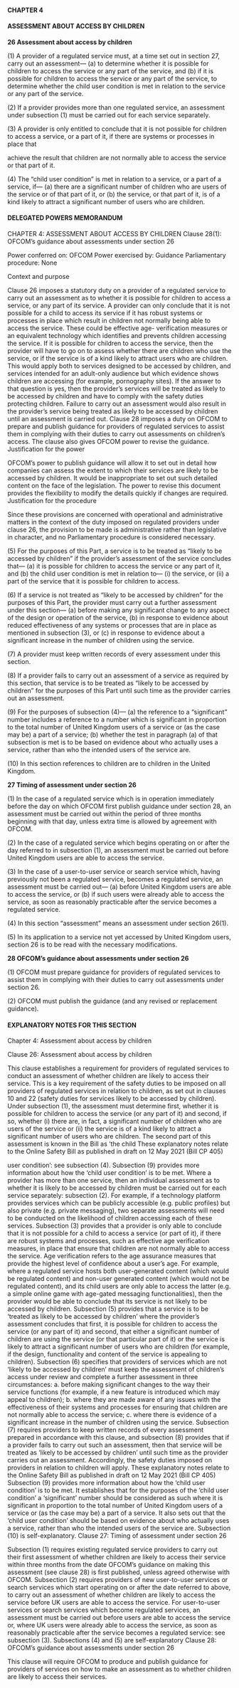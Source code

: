 #### CHAPTER 4

#### ASSESSMENT ABOUT ACCESS BY CHILDREN

**26 Assessment about access by children**


(1) A provider of a regulated service must, at a time set out in section 27, carry out
an assessment—
(a) to determine whether it is possible for children to access the service or
any part of the service, and
(b) if it is possible for children to access the service or any part of the
service, to determine whether the child user condition is met in relation
to the service or any part of the service.


(2) If a provider provides more than one regulated service, an assessment under
subsection (1) must be carried out for each service separately.


(3) A provider is only entitled to conclude that it is not possible for children to
access a service, or a part of it, if there are systems or processes in place that


achieve the result that children are not normally able to access the service or
that part of it.


(4) The “child user condition” is met in relation to a service, or a part of a service,
if—
(a) there are a significant number of children who are users of the service
or of that part of it, or
(b) the service, or that part of it, is of a kind likely to attract a significant
number of users who are children.

#### DELEGATED POWERS MEMORANDUM

CHAPTER 4: ASSESSMENT ABOUT ACCESS BY CHILDREN
Clause 28(1): OFCOM’s guidance about assessments under section 26

Power conferred on: OFCOM
Power exercised by: Guidance
Parliamentary procedure: None

Context and purpose

Clause 26 imposes a statutory duty on a provider of a regulated service to carry out
an assessment as to whether it is possible for children to access a service, or any
part of its service. A provider can only conclude that it is not possible for a child to
access its service if it has robust systems or processes in place which result in
children not normally being able to access the service. These could be effective age-
verification measures or an equivalent technology which identifies and prevents
children accessing the service.
If it is possible for children to access the service, then the provider will have to go on
to assess whether there are children who use the service, or if the service is of a kind
likely to attract users who are children. This would apply both to services designed to
be accessed by children, and services intended for an adult-only audience but which
evidence shows children are accessing (for example, pornography sites). If the
answer to that question is yes, then the provider’s services will be treated as likely to
be accessed by children and have to comply with the safety duties protecting
children. Failure to carry out an assessment would also result in the provider’s
service being treated as likely to be accessed by children until an assessment is
carried out.
Clause 28 imposes a duty on OFCOM to prepare and publish guidance for providers
of regulated services to assist them in complying with their duties to carry out
assessments on children’s access. The clause also gives OFCOM power to revise
the guidance.
Justification for the power

OFCOM’s power to publish guidance will allow it to set out in detail how companies
can assess the extent to which their services are likely to be accessed by children. It
would be inappropriate to set out such detailed content on the face of the legislation.
The power to revise this document provides the flexibility to modify the details quickly
if changes are required.
Justification for the procedure

Since these provisions are concerned with operational and administrative matters in
the context of the duty imposed on regulated providers under clause 26, the provision
to be made is administrative rather than legislative in character, and no Parliamentary
procedure is considered necessary.




(5) For the purposes of this Part, a service is to be treated as “likely to be accessed
by children” if the provider’s assessment of the service concludes that—
(a) it is possible for children to access the service or any part of it, and
(b) the child user condition is met in relation to—
(i) the service, or
(ii) a part of the service that it is possible for children to access.


(6) If a service is not treated as “likely to be accessed by children” for the purposes
of this Part, the provider must carry out a further assessment under this
section—
(a) before making any significant change to any aspect of the design or
operation of the service,
(b) in response to evidence about reduced effectiveness of any systems or
processes that are in place as mentioned in subsection (3), or
(c) in response to evidence about a significant increase in the number of
children using the service.


(7) A provider must keep written records of every assessment under this section.


(8) If a provider fails to carry out an assessment of a service as required by this
section, that service is to be treated as “likely to be accessed by children” for the
purposes of this Part until such time as the provider carries out an assessment.


(9) For the purposes of subsection (4)—
(a) the reference to a “significant” number includes a reference to a number
which is significant in proportion to the total number of United
Kingdom users of a service or (as the case may be) a part of a service;
(b) whether the test in paragraph (a) of that subsection is met is to be based
on evidence about who actually uses a service, rather than who the
intended users of the service are.


(10) In this section references to children are to children in the United Kingdom.

**27 Timing of assessment under section 26**


(1) In the case of a regulated service which is in operation immediately before the
day on which OFCOM first publish guidance under section 28, an assessment
must be carried out within the period of three months beginning with that day,
unless extra time is allowed by agreement with OFCOM.


(2) In the case of a regulated service which begins operating on or after the day
referred to in subsection (1), an assessment must be carried out before United
Kingdom users are able to access the service.

(3) In the case of a user-to-user service or search service which, having previously
not been a regulated service, becomes a regulated service, an assessment must
be carried out—
(a) before United Kingdom users are able to access the service, or
(b) if such users were already able to access the service, as soon as
reasonably practicable after the service becomes a regulated service.


(4) In this section “assessment” means an assessment under section 26(1).


(5) In its application to a service not yet accessed by United Kingdom users,
section 26 is to be read with the necessary modifications.

**28 OFCOM’s guidance about assessments under section 26**


(1) OFCOM must prepare guidance for providers of regulated services to assist
them in complying with their duties to carry out assessments under section 26.


(2) OFCOM must publish the guidance (and any revised or replacement
guidance).

#### EXPLANATORY NOTES FOR THIS SECTION

Chapter 4: Assessment about access by children

Clause 26: Assessment about access by children

This clause establishes a requirement for providers of regulated services to
conduct an assessment of whether children are likely to access their service. This is
a key requirement of the safety duties to be imposed on all providers of regulated
services in relation to children, as set out in clauses 10 and 22 (safety duties for
services likely to be accessed by children).
Under subsection (1), the assessment must determine first, whether it is
possible for children to access the service (or any part of it) and second, if so,
whether (i) there are, in fact, a significant number of children who are users of the
service or (ii) the service is of a kind likely to attract a significant number of users who
are children. The second part of this assessment is known in the Bill as ‘the child
These explanatory notes relate to the Online Safety Bill as published in draft on 12 May 2021 (Bill CP 405)

user condition’: see subsection (4). Subsection (9) provides more information about
how the ‘child user condition’ is to be met.
Where a provider has more than one service, then an individual assessment
as to whether it is likely to be accessed by children must be carried out for each
service separately: subsection (2). For example, if a technology platform provides
services which can be publicly accessible (e.g. public profiles) but also private (e.g.
private messaging), two separate assessments will need to be conducted on the
likelihood of children accessing each of these services.
Subsection (3) provides that a provider is only able to conclude that it is not
possible for a child to access a service (or part of it), if there are robust systems and
processes, such as effective age verification measures, in place that ensure that
children are not normally able to access the service. Age verification refers to the age
assurance measures that provide the highest level of confidence about a user’s age.
For example, where a regulated service hosts both user-generated content (which
would be regulated content) and non-user generated content (which would not be
regulated content), and its child users are only able to access the latter (e.g. a simple
online game with age-gated messaging functionalities), then the provider would be
able to conclude that its service is not likely to be accessed by children.
Subsection (5) provides that a service is to be ‘treated as likely to be
accessed by children’ where the provider’s assessment concludes that first, it is
possible for children to access the service (or any part of it) and second, that either a
significant number of children are using the service (or that particular part of it) or the
service is likely to attract a significant number of users who are children (for example,
if the design, functionality and content of the service is appealing to children).
Subsection (6) specifies that providers of services which are not ‘likely to be
accessed by children’ must keep the assessment of children’s access under review
and complete a further assessment in three circumstances:
a. before making significant changes to the way their service functions (for
example, if a new feature is introduced which may appeal to children);
b. where they are made aware of any issues with the effectiveness of their
systems and processes for ensuring that children are not normally able to
access the service;
c. where there is evidence of a significant increase in the number of children
using the service.
Subsection (7) requires providers to keep written records of every
assessment prepared in accordance with this clause, and subsection (8) provides
that if a provider fails to carry out such an assessment, then that service will be
treated as ‘likely to be accessed by children’ until such time as the provider carries
out an assessment. Accordingly, the safety duties imposed on providers in relation to
children will apply.
These explanatory notes relate to the Online Safety Bill as published in draft on 12 May 2021 (Bill CP 405)
Subsection (9) provides more information about how the ‘child user condition’
is to be met. It establishes that for the purposes of the ‘child user condition’ a
‘significant’ number should be considered as such where it is significant in proportion
to the total number of United Kingdom users of a service or (as the case may be) a
part of a service. It also sets out that the ‘child user condition’ should be based on
evidence about who actually uses a service, rather than who the intended users of
the service are.
Subsection (10) is self-explanatory.
Clause 27: Timing of assessment under section 26

Subsection (1) requires existing regulated service providers to carry out their
first assessment of whether children are likely to access their service within three
months from the date OFCOM’s guidance on making this assessment (see clause
28) is first published, unless agreed otherwise with OFCOM.
Subsection (2) requires providers of new user-to-user services or search
services which start operating on or after the date referred to above, to carry out an
assessment of whether children are likely to access the service before UK users are
able to access the service. For user-to-user services or search services which
become regulated services, an assessment must be carried out before users are
able to access the service or, where UK users were already able to access the
service, as soon as reasonably practicable after the service becomes a regulated
service: see subsection (3).
Subsections (4) and (5) are self-explanatory
Clause 28: OFCOM’s guidance about assessments under section 26

This clause will require OFCOM to produce and publish guidance for
providers of services on how to make an assessment as to whether children are
likely to access their services.
